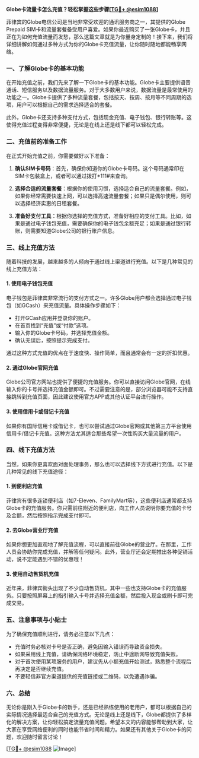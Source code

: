 **Globe卡流量卡怎么充值？轻松掌握这些步骤[[TG💪+ @esim1088](https://t.me/s/esim1088)]**

菲律宾的Globe电信公司是当地非常受欢迎的通讯服务商之一，其提供的Globe Prepaid SIM卡和流量套餐备受用户喜爱。如果你最近购买了一张Globe卡，并且正在为如何充值流量而发愁，那么这篇文章就是为你量身定制的！接下来，我们将详细讲解如何通过多种方式为你的Globe卡充值流量，让你随时随地都能畅享网络。

### 一、了解Globe卡的基本功能

在开始充值之前，我们先来了解一下Globe卡的基本功能。Globe卡主要提供语音通话、短信服务以及数据流量服务。对于大多数用户来说，数据流量是最常使用的功能之一。Globe卡提供了多种流量套餐，包括按天、按周、按月等不同周期的选项，用户可以根据自己的需求选择适合的套餐。

此外，Globe卡还支持多种支付方式，包括现金充值、电子钱包、银行转账等。这使得充值过程变得非常便捷，无论是在线上还是线下都可以轻松完成。

### 二、充值前的准备工作

在正式开始充值之前，你需要做好以下准备：

1. **确认SIM卡号码**：首先，确保你知道你的Globe卡号码。这个号码通常印在SIM卡包装盒上，或者可以通过拨打*111#来查询。
   
2. **选择合适的流量套餐**：根据你的使用习惯，选择适合自己的流量套餐。例如，如果你经常需要快速上网，可以选择高速流量套餐；如果只是偶尔使用，则可以选择经济实惠的日租套餐。

3. **准备好支付工具**：根据你选择的充值方式，准备好相应的支付工具。比如，如果是通过电子钱包充值，需要确保你的电子钱包余额充足；如果是通过银行转账，则需要知道Globe公司的银行账户信息。

### 三、线上充值方法

随着科技的发展，越来越多的人倾向于通过线上渠道进行充值。以下是几种常见的线上充值方法：

#### 1. 使用电子钱包充值

电子钱包是菲律宾非常流行的支付方式之一。许多Globe用户都会选择通过电子钱包（如GCash）来充值流量。具体操作步骤如下：

- 打开GCash应用并登录你的账户。
- 在首页找到“充值”或“付款”选项。
- 输入你的Globe卡号码，并选择充值金额。
- 确认无误后，按照提示完成支付。

通过这种方式充值的优点在于速度快、操作简单，而且通常会有一定的折扣优惠。

#### 2. 通过Globe官网充值

Globe公司官方网站也提供了便捷的充值服务。你可以直接访问Globe官网，在线输入你的卡号并选择充值金额即可。不过需要注意的是，部分浏览器可能不支持直接跳转到充值页面，因此建议使用官方APP或其他认证平台进行操作。

#### 3. 使用信用卡或借记卡充值

如果你有国际信用卡或借记卡，也可以尝试通过Globe官网或其他第三方平台使用信用卡/借记卡充值。这种方法尤其适合那些希望一次性购买大量流量的用户。

### 四、线下充值方法

当然，如果你更喜欢面对面处理事务，那么也可以选择线下方式进行充值。以下是几种常见的线下充值途径：

#### 1. 到便利店充值

菲律宾有很多连锁便利店（如7-Eleven、FamilyMart等），这些便利店通常都支持Globe卡的充值服务。你只需前往附近的便利店，向工作人员说明你要充值的卡号及金额，然后按照指示完成支付即可。

#### 2. 去Globe营业厅充值

如果你想更加直观地了解充值流程，可以直接前往Globe的营业厅。在那里，工作人员会协助你完成充值，并解答任何疑问。此外，营业厅还会定期推出各种促销活动，说不定能遇到不错的优惠哦！

#### 3. 使用自动售货机充值

近年来，菲律宾街头出现了不少自动售货机，其中一些也支持Globe卡的充值服务。只要按照屏幕上的指引输入卡号并选择充值金额，然后投入现金或刷卡即可完成交易。

### 五、注意事项与小贴士

为了确保充值顺利进行，请务必注意以下几点：

- 充值时务必核对卡号是否正确，避免因输入错误而导致资金损失。
- 如果采用线上充值，请确保网络环境稳定，防止中途断网导致充值失败。
- 对于首次使用某项服务的用户，建议先从小额充值开始测试，熟悉整个流程后再决定是否继续充值。
- 不要轻信非官方渠道提供的充值链接或二维码，以免遭遇诈骗。

### 六、总结

无论你是刚入手Globe卡的新手，还是已经熟练使用的老用户，都可以根据自己的实际情况选择最适合自己的充值方式。无论是线上还是线下，Globe都提供了多样化的解决方案，让你轻松搞定流量充值问题。希望本文的内容能够帮助到大家，让大家在享受网络便利的同时也能节省时间和精力。如果还有其他关于Globe卡的问题，欢迎随时留言讨论！

[[TG💪+ @esim1088](https://t.me/s/esim1088) ![Image](https://i.postimg.cc/4NQfJmqS/Snipaste-2025-05-13-00-14-12.png)]